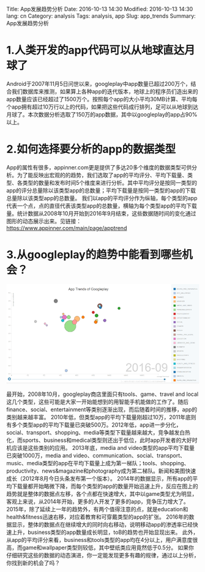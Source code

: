 Title: App发展趋势分析
Date: 2016-10-13 14:30
Modified: 2016-10-13 14:30
lang: cn
Category: analysis
Tags: analysis, app
Slug: app_trends
Summary: App发展趋势分析


# 1.人类开发的app代码可以从地球直达月球了

Android于2007年11月5日问世以来，googleplay中app数量已超过200万个，结合我们数据库来推测，如果算上各种app的迭代版本，地球上的程序员们造出来的app数量应该已经超过了1500万个。按照每个app的大小平均30MB计算、平均每个app拥有超过10万行以上的代码，如果把这些代码成行排列，足可以从地球到达月球了。本次数据分析选取了150万的app数据，其中以googleplay的app占90%以上。

# 2.如何选择要分析的app的数据类型

App的属性有很多，appinner.com更是提供了多达20多个维度的数据类型可供分析。为了能反映出宏观的的趋势，我们选取了app的平均评分、平均下载量、类型、各类型的数量和发布时间5个维度来进行分析。其中平均评分是按同一类型的app的评分总量除以该类型app的总数量；平均下载量是按同一类型的app的下载总量除以该类型app的总数量。
我们以app的平均评分作为纵轴，每个类型的app代表一个点，点的直径代表该类型app的总数量，横轴为每个类型app的平均下载量。统计数据从2008年10月开始到2016年9月结束，这些数据随时间的变化通过图形的动态展示出来。见链接：
https://www.appinner.com/main/page/apptrend


# 3.从googleplay的趋势中能看到哪些机会？
![app_trends](./app_trends.png)

最开始，2008年10月，googleplay商店里面只有tools、game、travel and local这几个类型，这些可能是大家一开始能想到的用智能手机能做的工作了。随后finance、social、entertainment等类别逐渐出现，而后随着时间的推移，app的类别越来越丰富。
2010年低，但类型app的平均下载量刚超过10万，2011年底则有多个类型app的平均下载量已突破500万。2012年低，app进一步分化，social、transport、shopping、media等类型下载量越来越大，竞争越发白热化，而sports、business和medical类型则还出于低位，此时app开发者的大好时机应该是这些类别的应用。
2013年底，media and video类型的app平均下载量已突破1000万，media and video、communication、social、transport、music、media类型的app在平均下载量上成为第一梯队；tools、shopping、productivity、news&magazine和photography成为第二梯队。新闻和美图快速成长（2012年8月今日头条发布第一个版本）。
2014年的数据显示，所有app的平均下载量都开始略微下降，而每个类型的app的数量开始迅速上升，反应在图上的趋势就是整体的数据点左移，各个点都在快速增大，其中以game类型尤为明显，客观上来说，从2014年开始，更多的人开发了更多的app，竞争压力增大了。
2015年，除了延续上一年的趋势外，有两个值得注意的点，就是education和health&fitness迅速右移，对应着教育和可穿戴类型的app的扩张。
2016年的数据显示，整体的数据点在继续增大的同时向右移动，说明移动app的渗透率已经快速上升，business类型的app数量成长明显，toB的趋势也开始显现出来。
此外，从app的平均评分来看，business和tools类型的app均在4分以上，用户满意度很高，而game和wallpaper类型则较低，其中壁纸类应用竟然低于0.5分。
如果你仔细研究这些的数据的动态演进，你一定能发现更多有趣的规律，通过以上分析，你找到新的机会了吗？
